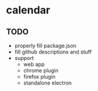 # calendar

## TODO

- properly fill package.json
- fill github descriptions and stuff
- support
    - web app
    - chrome plugin
    - firefox plugin
    - standalone electron
